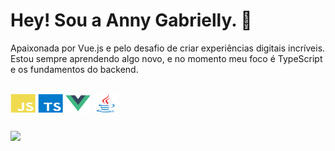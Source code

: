 # Hey! Sou a Anny Gabrielly. 💖

Apaixonada por Vue.js e pelo desafio de criar experiências digitais incríveis. Estou sempre aprendendo algo novo, e no momento meu foco é TypeScript e os fundamentos do backend.

<div style="display: inline_block"><br>
<img align="center" alt="Anny-Js" height="30" width="40" src="https://raw.githubusercontent.com/devicons/devicon/master/icons/javascript/javascript-plain.svg">
<img align="center" alt="Anny-Ts" height="30" width="40" src="https://raw.githubusercontent.com/devicons/devicon/master/icons/typescript/typescript-plain.svg">
<img align="center" alt="Anny-VueJS" height="30" width="40" src="https://raw.githubusercontent.com/devicons/devicon/master/icons/vuejs/vuejs-original.svg">
<img align="center" alt="Anny-Java" height="30" width="40" src="https://raw.githubusercontent.com/devicons/devicon/master/icons/java/java-original.svg">
</div>

  ##
 
<div>
  <a href="https://www.linkedin.com/in/anny-gabrielly-48690a190/" target="_blank">
    <img src="https://img.shields.io/badge/-LinkedIn-%230077B5?style=for-the-badge&logo=linkedin&logoColor=white">
  </a> 
</div>


